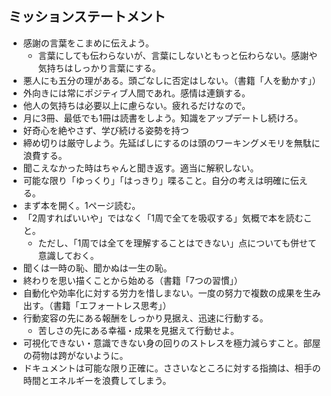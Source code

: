 ## ミッションステートメント

- 感謝の言葉をこまめに伝えよう。
  - 言葉にしても伝わらないが、言葉にしないともっと伝わらない。感謝や気持ちはしっかり言葉にする。
- 悪人にも五分の理がある。頭ごなしに否定はしない。（書籍「人を動かす」）
- 外向きには常にポジティブ人間であれ。感情は連鎖する。
- 他人の気持ちは必要以上に慮らない。疲れるだけなので。
- 月に3冊、最低でも1冊は読書をしよう。知識をアップデートし続けろ。
- 好奇心を絶やさず、学び続ける姿勢を持つ
- 締め切りは厳守しよう。先延ばしにするのは頭のワーキングメモリを無駄に浪費する。
- 聞こえなかった時はちゃんと聞き返す。適当に解釈しない。
- 可能な限り「ゆっくり」「はっきり」喋ること。自分の考えは明確に伝える。
- まず本を開く。1ページ読む。
- 「2周すればいいや」ではなく「1周で全てを吸収する」気概で本を読むこと。
  - ただし、「1周では全てを理解することはできない」点についても併せて意識しておく。 
- 聞くは一時の恥、聞かぬは一生の恥。
- 終わりを思い描くことから始める（書籍「7つの習慣」）
- 自動化や効率化に対する労力を惜しまない。一度の努力で複数の成果を生み出す。（書籍「エフォートレス思考」）
- 行動変容の先にある報酬をしっかり見据え、迅速に行動する。
  - 苦しさの先にある幸福・成果を見据えて行動せよ。
- 可視化できない・意識できない身の回りのストレスを極力減らすこと。部屋の荷物は跨がないように。
- ドキュメントは可能な限り正確に。ささいなところに対する指摘は、相手の時間とエネルギーを浪費してしまう。
